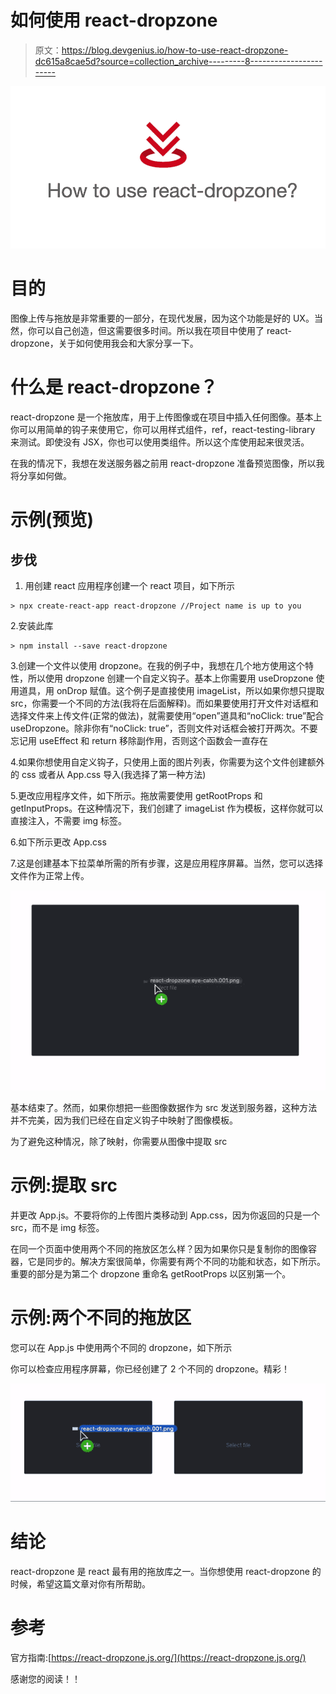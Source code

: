 # 如何使用 react-dropzone

> 原文：<https://blog.devgenius.io/how-to-use-react-dropzone-dc615a8cae5d?source=collection_archive---------8----------------------->

![](img/9c51165c181ee6df8365f762215c403e.png)

# 目的

图像上传与拖放是非常重要的一部分，在现代发展，因为这个功能是好的 UX。当然，你可以自己创造，但这需要很多时间。所以我在项目中使用了 react-dropzone，关于如何使用我会和大家分享一下。

# 什么是 react-dropzone？

react-dropzone 是一个拖放库，用于上传图像或在项目中插入任何图像。基本上你可以用简单的钩子来使用它，你可以用样式组件，ref，react-testing-library 来测试。即使没有 JSX，你也可以使用类组件。所以这个库使用起来很灵活。

在我的情况下，我想在发送服务器之前用 react-dropzone 准备预览图像，所以我将分享如何做。

# 示例(预览)

## 步伐

1.  用创建 react 应用程序创建一个 react 项目，如下所示

```
> npx create-react-app react-dropzone //Project name is up to you
```

2.安装此库

```
> npm install --save react-dropzone
```

3.创建一个文件以使用 dropzone。在我的例子中，我想在几个地方使用这个特性，所以使用 dropzone 创建一个自定义钩子。基本上你需要用 useDropzone 使用道具，用 onDrop 赋值。这个例子是直接使用 imageList，所以如果你想只提取 src，你需要一个不同的方法(我将在后面解释)。而如果要使用打开文件对话框和选择文件来上传文件(正常的做法)，就需要使用“open”道具和“noClick: true”配合 useDropzone。除非你有“noClick: true”，否则文件对话框会被打开两次。不要忘记用 useEffect 和 return 移除副作用，否则这个函数会一直存在

4.如果你想使用自定义钩子，只使用上面的图片列表，你需要为这个文件创建额外的 css 或者从 App.css 导入(我选择了第一种方法)

5.更改应用程序文件，如下所示。拖放需要使用 getRootProps 和 getInputProps。在这种情况下，我们创建了 imageList 作为模板，这样你就可以直接注入，不需要 img 标签。

6.如下所示更改 App.css

7.这是创建基本下拉菜单所需的所有步骤，这是应用程序屏幕。当然，您可以选择文件作为正常上传。

![](img/d708455024ab063aa84e442fd6a7ecd7.png)

基本结束了。然而，如果你想把一些图像数据作为 src 发送到服务器，这种方法并不完美，因为我们已经在自定义钩子中映射了图像模板。

为了避免这种情况，除了映射，你需要从图像中提取 src

# 示例:提取 src

并更改 App.js。不要将你的上传图片类移动到 App.css，因为你返回的只是一个 src，而不是 img 标签。

在同一个页面中使用两个不同的拖放区怎么样？因为如果你只是复制你的图像容器，它是同步的。解决方案很简单，你需要有两个不同的功能和状态，如下所示。重要的部分是为第二个 dropzone 重命名 getRootProps 以区别第一个。

# 示例:两个不同的拖放区

您可以在 App.js 中使用两个不同的 dropzone，如下所示

你可以检查应用程序屏幕，你已经创建了 2 个不同的 dropzone。精彩！

![](img/3b137afe17982775e98dc93c0048f889.png)

# 结论

react-dropzone 是 react 最有用的拖放库之一。当你想使用 react-dropzone 的时候，希望这篇文章对你有所帮助。

# 参考

官方指南:[https://react-dropzone.js.org/](https://react-dropzone.js.org/)

感谢您的阅读！！